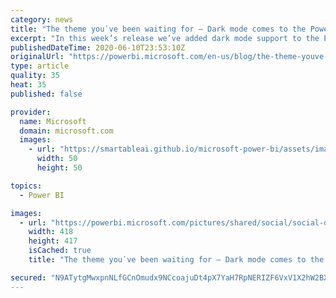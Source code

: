 ```yaml
---
category: news
title: "The theme you᾿ve been waiting for – Dark mode comes to the Power BI iOS app"
excerpt: "In this week’s release we’ve added dark mode support to the Power BI iOS app. Power BI Mobile users know that we’re always working to improve our apps and looking for ways to provide our users the best, most delightful, and enjoyable experience possible. And enabling dark mode is one of those things"
publishedDateTime: 2020-06-10T23:53:10Z
originalUrl: "https://powerbi.microsoft.com/en-us/blog/the-theme-youve-been-waiting-for-dark-mode-comes-to-the-power-bi-ios-app/"
type: article
quality: 35
heat: 35
published: false

provider:
  name: Microsoft
  domain: microsoft.com
  images:
    - url: "https://smartableai.github.io/microsoft-power-bi/assets/images/organizations/microsoft.com-50x50.jpg"
      width: 50
      height: 50

topics:
  - Power BI

images:
  - url: "https://powerbi.microsoft.com/pictures/shared/social/social-default-image.png"
    width: 418
    height: 417
    isCached: true
    title: "The theme you᾿ve been waiting for – Dark mode comes to the Power BI iOS app"

secured: "N9ATytgMwxpnNLfGCnOmudx9NCcoajuDt4pX7YaH7RpNERIZF6VxV1X2hW2BXg35EjeFjzwAHXkFZtOXIYnS/7/WvjgMZGHeLqAF72hbzu4eBzmVHaD+lVSqHMgNnMamA1lDQ8DMyxI9OrkBemkgMlSOq+/LkEaDJDnFB1JKbrDIupaVv67DQuhG25oyHO0yCb6ohjSUqSbd3R4CN/0AuEq+vXz5aGW3xbMSnPLmujKYFL2RTr0CUecQoad2J4f+fg6vw+L755SkXdmq3KPdoTN2qKMR286iIJhtWL/nkhRR5RO+TjzkOqfINUr4u9quF3Zc1bnBtlKs5gW/BNwWSQ==;L4/6Fg128tjiZqPRed0UNw=="
---
```


